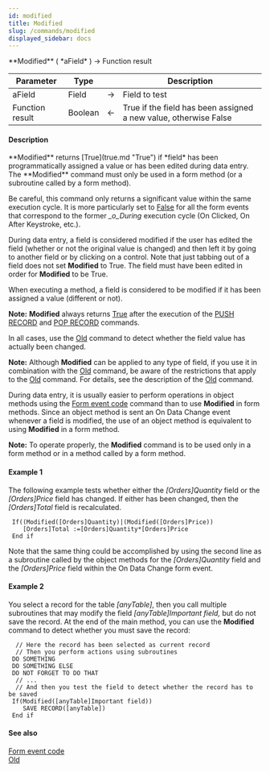 ```yaml
---
id: modified
title: Modified
slug: /commands/modified
displayed_sidebar: docs
---
```


<!--REF #_command_.Modified.Syntax-->**Modified** ( *aField* ) -> Function result<!-- END REF-->
<!--REF #_command_.Modified.Params-->
| Parameter | Type |  | Description |
| --- | --- | --- | --- |
| aField | Field | &rarr; | Field to test |
| Function result | Boolean | &larr; | True if the field has been assigned a new value, otherwise False |

<!-- END REF-->

#### Description 

<!--REF #_command_.Modified.Summary-->**Modified** returns [True](true.md "True") if *field* has been programmatically assigned a value or has been edited during data entry.<!-- END REF--> The **Modified** command must only be used in a form method (or a subroutine called by a form method).

Be careful, this command only returns a significant value within the same execution cycle. It is more particularly set to [False](false.md "False") for all the form events that correspond to the former *\_o\_During* execution cycle (On Clicked, On After Keystroke, etc.).

During data entry, a field is considered modified if the user has edited the field (whether or not the original value is changed) and then left it by going to another field or by clicking on a control. Note that just tabbing out of a field does not set **Modified** to True. The field must have been edited in order for **Modified** to be True.

When executing a method, a field is considered to be modified if it has been assigned a value (different or not). 

**Note:** **Modified** always returns [True](true.md "True") after the execution of the [PUSH RECORD](push-record.md) and [POP RECORD](pop-record.md) commands.

In all cases, use the [Old](old.md) command to detect whether the field value has actually been changed.

**Note:** Although **Modified** can be applied to any type of field, if you use it in combination with the [Old](old.md) command, be aware of the restrictions that apply to the [Old](old.md) command. For details, see the description of the [Old](old.md) command.

During data entry, it is usually easier to perform operations in object methods using the [Form event code](form-event-code.md) command than to use **Modified** in form methods. Since an object method is sent an On Data Change event whenever a field is modified, the use of an object method is equivalent to using **Modified** in a form method.

**Note:** To operate properly, the **Modified** command is to be used only in a form method or in a method called by a form method.

#### Example 1 

The following example tests whether either the *\[Orders\]Quantity* field or the *\[Orders\]Price* field has changed. If either has been changed, then the *\[Orders\]Total* field is recalculated. 

```4d
 If((Modified([Orders]Quantity)|(Modified([Orders]Price))
    [Orders]Total :=[Orders]Quantity*[Orders]Price
 End if
```

Note that the same thing could be accomplished by using the second line as a subroutine called by the object methods for the *\[Orders\]Quantity* field and the *\[Orders\]Price* field within the On Data Change form event.

#### Example 2 

You select a record for the table *\[anyTable\]*, then you call multiple subroutines that may modify the field *\[anyTable\]Important field,* but do not save the record. At the end of the main method, you can use the **Modified** command to detect whether you must save the record:

```4d
  // Here the record has been selected as current record
  // Then you perform actions using subroutines
 DO SOMETHING
 DO SOMETHING ELSE
 DO NOT FORGET TO DO THAT
  // ...
  // And then you test the field to detect whether the record has to be saved
 If(Modified([anyTable]Important field))
    SAVE RECORD([anyTable])
 End if
```

#### See also 

[Form event code](form-event-code.md)  
[Old](old.md)  